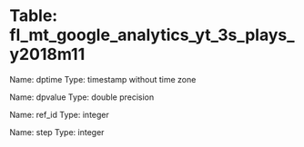 Table: fl_mt_google_analytics_yt_3s_plays_y2018m11
==================================================

Name: dptime
Type: timestamp without time zone

Name: dpvalue
Type: double precision

Name: ref_id
Type: integer

Name: step
Type: integer

